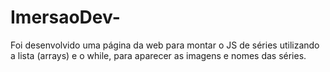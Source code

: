 # ImersaoDev-

Foi desenvolvido uma página da web para montar o JS de séries utilizando a lista (arrays) e o while, para aparecer as imagens e nomes das séries.
